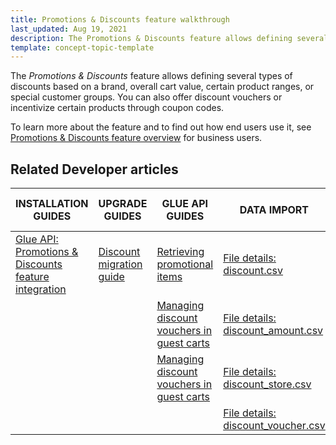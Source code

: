 ```yaml
---
title: Promotions & Discounts feature walkthrough
last_updated: Aug 19, 2021
description: The Promotions & Discounts feature allows defining several types of discounts based on a brand, overall cart value, certain product ranges, or special customer groups
template: concept-topic-template
---
```


The _Promotions & Discounts_ feature allows defining several types of discounts based on a brand, overall cart value, certain product ranges, or special customer groups. You can also offer discount vouchers or incentivize certain products through coupon codes.


To learn more about the feature and to find out how end users use it, see [Promotions & Discounts feature overview](/docs/scos/user/features/{{page.version}}/promotions-discounts-feature-overview.html) for business users.


## Related Developer articles

| INSTALLATION GUIDES  | UPGRADE GUIDES | GLUE API GUIDES | DATA IMPORT | TUTORIALS AND HOWTOS |
|---|---|---|---|---|
| [Glue API: Promotions & Discounts feature integration](/docs/scos/dev/feature-integration-guides/{{page.version}}/glue-api/glue-api-promotions-and-discounts-feature-integration.html) | [Discount migration guide](/docs/pbc/all/discount-management/{{site.version}}install-and-upgrade/upgrade-the-discount-module.html) | [Retrieving promotional items](/docs/scos/dev/glue-api-guides/{{page.version}}/retrieving-promotional-items.html) | [File details: discount.csv](/docs/scos/dev/data-import/{{page.version}}/data-import-categories/merchandising-setup/discounts/file-details-discount.csv.html) | [HowTo: Create discounts based on shipment](/docs/pbc/all/discount-management/{{site.version}}tutorials-and-howtos/howto-create-discounts-based-on-shipment.html) |
|  |  | [Managing discount vouchers in guest carts](/docs/scos/dev/glue-api-guides/{{page.version}}/managing-carts/guest-carts/managing-discount-vouchers-in-guest-carts.html) | [File details: discount_amount.csv](/docs/scos/dev/data-import/{{page.version}}/data-import-categories/merchandising-setup/discounts/file-details-discount-amount.csv.html) |  |
|  |  | [Managing discount vouchers in guest carts](/docs/scos/dev/glue-api-guides/{{page.version}}/managing-carts/guest-carts/managing-discount-vouchers-in-guest-carts.html) | [File details: discount_store.csv](/docs/scos/dev/data-import/{{page.version}}/data-import-categories/merchandising-setup/discounts/file-details-discount-store.csv.html) |  |
|  |  |  | [File details: discount_voucher.csv](/docs/scos/dev/data-import/{{page.version}}/data-import-categories/merchandising-setup/discounts/file-details-discount-voucher.csv.html) |  |
